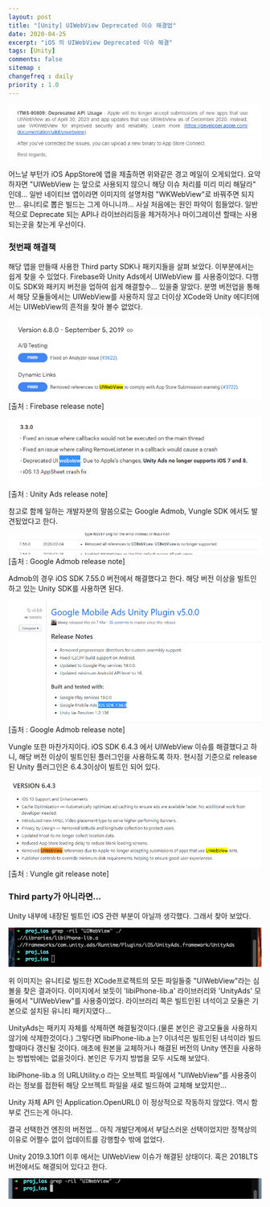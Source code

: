 ```yaml
---
layout: post
title: "[Unity] UIWebView Deprecated 이슈 해결법"
date: 2020-04-25
excerpt: "iOS 의 UIWebView Deprecated 이슈 해결"
tags: [Unity]
comments: false
sitemap :
changefreq : daily
priority : 1.0
---
```


![warning](/assets/img/uiwebview/warning.PNG)

어느날 부턴가 iOS AppStore에 앱을 제출하면 위와같은 경고 메일이 오게되었다.
요약하자면 "UIWebView 는 앞으로 사용되지 않으니 해당 이슈 처리를 미리 미리 해달라" 인데...
일반 네이티브 앱이라면 이미지의 설명처럼 "WKWebView"로 바꿔주면 되지만... 유니티로 뽑은 빌드는 그게 아니니까...
사실 처음에는 원인 파악이 힘들었다. 일반적으로 Deprecate 되는 API나 라이브러리등을 제거하거나 마이그레이션 할때는 사용되는곳을 찾는게 우선이다.

### 첫번째 해결책
해당 앱을 만들때 사용한 Third party SDK나 패키지들을 살펴 보았다. 이부분에서는 쉽게 찾을 수 있었다. Firebase와 Unity Ads에서 UIWebView 를 사용중이었다. 다행이도 SDK와 패키지 버전을 업하여 쉽게 해결할수... 있을줄 알았다. 분명 버전업을 통해서 해당 모듈들에서는 UIWebView를 사용하지 않고 더이상 XCode와 Unity 에디터에서는 UIWebView의 흔적을 찾아 볼수 없었다.

![firebase](/assets/img/uiwebview/firebase.PNG)
[출처 : Firebase release note]

![unityads](/assets/img/uiwebview/unityads.PNG)
[출처 : Unity Ads release note]

참고로 함께 일하는 개발자분의 말씀으로는 Google Admob, Vungle SDK 에서도 발견됬었다고 한다.

![admobios](/assets/img/uiwebview/admobios.PNG)
[출처 : Google Admob release note]

Admob의 경우 iOS SDK 7.55.0 버전에서 해결했다고 한다. 해당 버전 이상을 빌트인 하고 있는 Unity SDK를 사용하면 된다.

![admob](/assets/img/uiwebview/admob.PNG)
[출처 : Google Admob release note]

Vungle 또한 마찬가지이다. iOS SDK 6.4.3 에서 UIWebView 이슈를 해결했다고 하니, 해당 버전 이상이 빌트인된 플러그인을 사용하도록 하자. 현시점 기준으로 release된 Unity 플러그인은 6.4.3이상이 빌트인 되어 있다.

![vungleios](/assets/img/uiwebview/vungleios.PNG)
[출처 : Vungle git release note]


### Third party가 아니라면...
Unity 내부에 내장된 빌트인 iOS 관련 부분이 아닐까 생각했다. 그래서 찾아 보았다.

![before](/assets/img/uiwebview/before.png)

위 이미지는 유니티로 빌드한 XCode프로젝트의 모든 파일들중 "UIWebView"라는 심볼을 찾은 결과이다. 이미지에서 보듯이 'libiPhone-lib.a' 라이브러리와 'UnityAds' 모듈에서 "UIWebView"를 사용중이었다. 라이브러리 쪽은 빌트인된 녀석이고 모듈은 기본으로 설치된 유니티 패키지였다...

UnityAds는 패키지 자체를 삭제하면 해결될것이다.(물론 본인은 광고모듈을 사용하지 않기에 삭제한것이다.) 그렇다면 libiPhone-lib.a 는? 이녀석은 빌트인된 녀석이라 빌드할때마다 갱신될 것이다. 애초에 원본을 교체하거나 해결된 버전의 Unity 엔진을 사용하는 방법밖에는 없을것이다. 본인은 두가지 방법을 모두 시도해 보았다.

libiPhone-lib.a 의 URLUtility.o 라는 오브젝트 파일에서 "UIWebView"를 사용중이라는 정보를 접한뒤 해당 오브젝트 파일을 새로 빌드하여 교체해 보았지만...

Unity 자체 API 인 Application.OpenURL() 이 정상적으로 작동하지 않았다. 역시 함부로 건드는게 아니다.

결국 선택한건 엔진의 버전업... 아직 개발단계에서 부담스러운 선택이었지만 정책상의 이유로 어쩔수 없이 업데이트를 강행할수 밖에 없었다.

Unity 2019.3.10f1 이후 에서는 UIWebView 이슈가 해결된 상태이다. 혹은 2018LTS 버전에서도 해결되어 있다고 한다.

![after](/assets/img/uiwebview/after.png)
